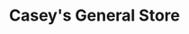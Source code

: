 ---
title: "Casey's General Store"
url: /fargo/caseys-general-store-45th-street-south/
shop: Lebensmittel
---